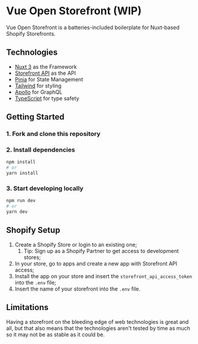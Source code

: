 # Vue Open Storefront (WIP)

Vue Open Storefront is a batteries-included boilerplate for Nuxt-based Shopify Storefronts.

## Technologies

- [Nuxt 3](https://v3.nuxtjs.org) as the Framework
- [Storefront API](https://shopify.dev/api/storefront) as the API
- [Pinia](https://pinia.vuejs.org) for State Management
- [Tailwind](https://tailwindcss.com) for styling
- [Apollo](https://www.apollographql.com) for GraphQL
- [TypeScript](https://www.typescriptlang.org) for type safety

## Getting Started

### 1. Fork and clone this repository

### 2. Install dependencies

```zsh
npm install
# or
yarn install
```

### 3. Start developing locally

```zsh
npm run dev
# or
yarn dev
```

## Shopify Setup

1. Create a Shopify Store or login to an existing one;
   1. Tip: Sign up as a Shopify Partner to get access to development stores;
2. In your store, go to apps and create a new app with Storefront API access;
3. Install the app on your store and insert the `storefront_api_access_token` into the `.env` file;
4. Insert the name of your storefront into the `.env` file.

## Limitations

Having a storefront on the bleeding edge of web technologies is great and all, but that also means that the technologies aren't tested by time as much so it may not be as stable as it could be.
